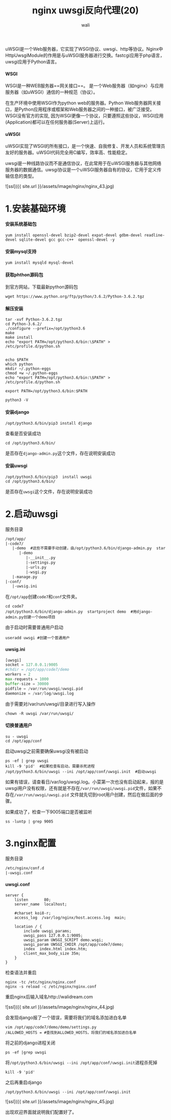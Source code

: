 ﻿---
layout: post
title: nginx uwsgi反向代理(20)  #标题
tagline: uwsgi反向代理模式
category: nginx      #分类
author: wali    #作者
tag: nginx     #标签
ghurl:        #github url
ghurl_zip:    #github zip下载
comments: true

post_nav: ["1.安装基础环境","2.启动uwsgi","3.nginx配置"]
group_tag: nginx教程
---

uWSGI是一个Web服务器，它实现了WSGI协议、uwsgi、http等协议。Nginx中HttpUwsgiModule的作用是与uWSGI服务器进行交换。fastcgi应用于php语言，
uwsgi应用于Python语言。

#### WSGI

WSGI是一种WEB服务器==网关接口==。 是一个Web服务器（如nginx）与应用服务器（如uWSGI）通信的一种规范（协议）。

在生产环境中使用WSGI作为python web的服务器。Python Web服务器网关接口，是Python应用程序或框架和Web服务器之间的一种接口，被广泛接受。WSGI没有官方的实现, 因为WSGI更像一个协议，只要遵照这些协议，WSGI应用(Application)都可以在任何服务器(Server)上运行。

#### uWSGI

uWSGI实现了WSGI的所有接口，是一个快速、自我修复、开发人员和系统管理员友好的服务器。uWSGI代码完全用C编写，效率高、性能稳定。

uwsgi是一种线路协议而不是通信协议，在此常用于在uWSGI服务器与其他网络服务器的数据通信。uwsgi协议是一个uWSGI服务器自有的协议，它用于定义传输信息的类型。

![ssl]({{ site.url }}/assets/image/nginx/nginx_43.jpg)

# 1.安装基础环境

#### 安装系统基础包

	yum install openssl-devel bzip2-devel expat-devel gdbm-devel readline-devel sqlite-devel gcc gcc-c++  openssl-devel -y

#### 安装mysql支持

	yum install mysqld mysql-devel

#### 获取phthon源码包

到官方网站，下载最新python源码包

	wget https://www.python.org/ftp/python/3.6.2/Python-3.6.2.tgz

#### 解压安装

	tar -xvf Python-3.6.2.tgz
	cd Python-3.6.2/
	./configure --prefix=/opt/python3.6
	make
	make install
	echo "export PATH=/opt/python3.6/bin:\$PATH" > /etc/profile.d/python.sh
	
	
	echo $PATH
	which python
	mkdir ~/.python-eggs
	chmod +w ~/.python-eggs
	echo "export PATH=/opt/python3.6/bin:\$PATH" > /etc/profile.d/python.sh

	export PATH=/opt/python3.6/bin:$PATH

	python3 -V

#### 安装django

	/opt/python3.6/bin/pip3 install django
	
查看是否安装成功

	cd /opt/python3.6/bin/  

是否存在`django-admin.py`这个文件，存在说明安装成功

#### 安装uwsgi
	
	/opt/python3.6/bin/pip3  install uwsgi
	cd /opt/python3.6/bin/  

是否存在`uwsgi`这个文件，存在说明安装成功

# 2.启动uwsgi

服务目录

```txt
/opt/app/
|-code7/
   |-demo  #这些不需要手动创建，由/opt/python3.6/bin/django-admin.py  startproject demo自动生成
      |-demo
         |-__init__.py
         |-settings.py
         |-urls.py
         |-wsgi.py	
   |-manage.py	
|-conf/
   |-uwsig.ini
```

在`/opt/app`创建`code7`和`conf`文件夹。

	cd code7
	/opt/python3.6/bin/django-admin.py  startproject demo  #用django-admin.py创建一个demo项目
	
由于启动时需要普通用户启动

	useradd uwsgi #创建一个普通用户

#### uwsig.ini

```python
[uwsgi]
socket = 127.0.0.1:9005
#chdir = /opt/app/code7/demo
workers = 2 
max-requests = 1000
buffer-size = 30000
pidfile = /var/run/uwsgi/uwsgi.pid
daemonize = /var/log/uwsgi.log
```

由于需要对/var/run/uwsgi/目录进行写入操作

	chown -R uwsgi /var/run/uwsgi/
	
#### 切换普通用户

	su - uwsgi
	cd /opt/app/conf

启动uwsgi之前需要确保uwsgi没有被启动
	
	ps -ef | grep uwsgi
	kill -9 'pid'  #如果检查有启动，需要杀死进程
	/opt/python3.6/bin/uwsgi --ini /opt/app/conf/uwsgi.init  #启动uwsgi
	
如果有错误，请查看日/var/log/uwsgi.log。小菜第一次也没有启动起来，报的是uwsgi用户没有权限，还有就是不存在`/var/run/uwsgi/uwsgi.pid`文件，如果不存在`/var/run/uwsgi/uwsgi.pid`
文件就先切到root用户创建，然后在做后面的步骤。

如果成功了，检查一下9005端口是否被监听

	ss -luntp | grep 9005

# 3.nginx配置

服务目录

```txt
/etc/nginx/conf.d
|-uwsgi.conf
```

#### uwsgi.conf

```nginx
server {
    listen       80; 
    server_name  localhost;

    #charset koi8-r;
    access_log  /var/log/nginx/host.access.log  main;

    location / { 
        include uwsgi_params;
        uwsgi_pass 127.0.0.1:9005;
        uwsgi_param UWSGI_SCRIPT demo.wsgi;
        uwsgi_param UWSGI_CHDIR /opt/app/code7/demo;
        index  index.html index.htm;
        client_max_body_size 35m;
    } 
}
```

检查语法并重启

	nginx -tc /etc/nginx/nginx.conf
	nginx -s reload -c /etc/nginx/nginx.conf

重启nginx后输入域名http://walidream.com

![ssl]({{ site.url }}/assets/image/nginx/nginx_44.jpg)

会发现django报了一个错误，需要将我们的域名添加进白名单

	vim /opt/app/code7/demo/demo/settings.py
	/ALLOWED_HOSTS = #查找到ALLOWED_HOSTS，将我们的域名添加进白名单

将之前的django进程关闭

	ps -ef |grep uwsgi

将`/opt/python3.6/bin/uwsgi --ini /opt/app/conf/uwsgi.init`进程杀死掉

	kill -9 'pid'
	
之后再重启django

	/opt/python3.6/bin/uwsgi --ini /opt/app/conf/uwsgi.init	

![ssl]({{ site.url }}/assets/image/nginx/nginx_45.jpg)

出现欢迎界面就说明我们配置好了。





















